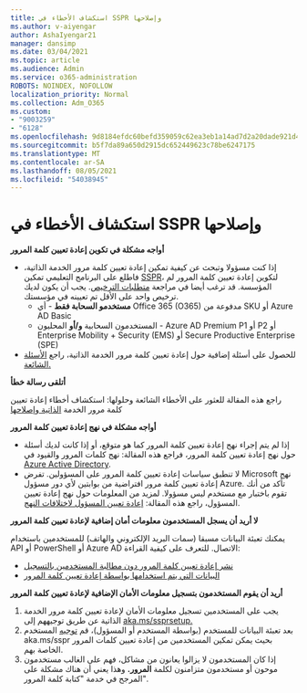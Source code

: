 ```yaml
---
title: استكشاف الأخطاء في SSPR وإصلاحها
ms.author: v-aiyengar
author: AshaIyengar21
manager: dansimp
ms.date: 03/04/2021
ms.topic: article
ms.audience: Admin
ms.service: o365-administration
ROBOTS: NOINDEX, NOFOLLOW
localization_priority: Normal
ms.collection: Adm_O365
ms.custom:
- "9003259"
- "6128"
ms.openlocfilehash: 9d8184efdc60befd359059c62ea3eb1a14ad7d2a20dade921d4a71e424f52033
ms.sourcegitcommit: b5f7da89a650d2915dc652449623c78be6247175
ms.translationtype: MT
ms.contentlocale: ar-SA
ms.lasthandoff: 08/05/2021
ms.locfileid: "54038945"
---
```

# <a name="troubleshoot-sspr"></a>استكشاف الأخطاء في SSPR وإصلاحها

**أواجه مشكلة في تكوين إعادة تعيين كلمة المرور**

- إذا كنت مسؤولا وتبحث عن كيفية تمكين إعادة تعيين كلمة مرور الخدمة الذاتية، فاطلع على البرنامج التعليمي تمكين [SSPR](https://docs.microsoft.com/azure/active-directory/authentication/tutorial-enable-sspr)، لتكوين إعادة تعيين كلمة المرور لم المؤسسة. قد ترغب أيضا في مراجعة [متطلبات الترخيص](https://docs.microsoft.com/azure/active-directory/authentication/concept-sspr-licensing?WT.mc_id=Portal-Microsoft_Azure_Support). يجب أن يكون لديك ترخيص واحد على الأقل تم تعيينه في مؤسستك.
    - **مستخدمو السحابة فقط** - أي Office 365 (O365) مدفوعة من SKU أو Azure AD Basic
    - المستخدمون السحابية **و/أو** المحليون - Azure AD Premium P1 أو P2 أو Enterprise Mobility + Security (EMS) أو Secure Productive Enterprise (SPE)
- للحصول على أسئلة إضافية حول إعادة تعيين كلمة مرور الخدمة الذاتية، راجع [الأسئلة الشائعة.](https://docs.microsoft.com/azure/active-directory/authentication/active-directory-passwords-faq?WT.mc_id=Portal-Microsoft_Azure_Support)

**أتلقى رسالة خطأ**

راجع هذه المقالة للعثور على الأخطاء الشائعة وحلولها: استكشاف أخطاء إعادة تعيين كلمة مرور الخدمة [الذاتية وإصلاحها](https://docs.microsoft.com/azure/active-directory/authentication/active-directory-passwords-troubleshoot?WT.mc_id=Portal-Microsoft_Azure_Support)

**أواجه مشكلة في نهج إعادة تعيين كلمة المرور**

- إذا لم يتم إجراء نهج إعادة تعيين كلمة المرور كما هو متوقع، أو إذا كانت لديك أسئلة حول نهج إعادة تعيين كلمة المرور، فراجع هذه المقالة: نهج كلمات المرور والقيود في [Azure Active Directory](https://docs.microsoft.com/azure/active-directory/authentication/concept-sspr-policy?WT.mc_id=Portal-Microsoft_Azure_Support).
- لا تنطبق سياسات إعادة تعيين كلمة المرور على المسؤولين. تفرض Microsoft نهج إعادة تعيين كلمة مرور افتراضية من بوابتين لأي دور مسؤول Azure. تأكد من أنك تقوم باختبار مع مستخدم ليس مسؤولا. لمزيد من المعلومات حول نهج إعادة تعيين المسؤول، راجع هذه المقالة: [إعادة تعيين المسؤول لاختلافات النهج](https://docs.microsoft.com/azure/active-directory/authentication/concept-sspr-policy?WT.mc_id=Portal-Microsoft_Azure_Support#administrator-reset-policy-differences).

**لا أريد أن يسجل المستخدمون معلومات أمان إضافية لإعادة تعيين كلمة المرور**

يمكنك تعبئة البيانات مسبقا (سمات البريد الإلكتروني والهاتف) للمستخدمين باستخدام API أو PowerShell أو Azure AD الاتصال. للتعرف على كيفية القراءة:

- [نشر إعادة تعيين كلمة المرور دون مطالبة المستخدمين بالتسجيل](https://docs.microsoft.com/azure/active-directory/active-directory-passwords-data?WT.mc_id=Portal-Microsoft_Azure_Support#set-and-read-authentication-data-using-powershell)
- [البيانات التي يتم استخدامها بواسطة إعادة تعيين كلمة المرور](https://docs.microsoft.com/azure/active-directory/active-directory-passwords-data?WT.mc_id=Portal-Microsoft_Azure_Support)

**أريد أن يقوم المستخدمون بتسجيل معلومات الأمان الإضافية لإعادة تعيين كلمة المرور**

1. يجب على المستخدمين تسجيل معلومات الأمان لإعادة تعيين كلمة مرور الخدمة الذاتية عن طريق توجيههم إلى [aka.ms/ssprsetup.](https://mysignins.microsoft.com/security-info)
1. بعد تعبئة البيانات للمستخدم (بواسطة المستخدم أو المسؤول)، قم [توجيه](https://passwordreset.microsoftonline.com/) المستخدم aka.ms/sspr بحيث يمكن تمكين المستخدمين من إعادة تعيين كلمات المرور الخاصة بهم.
1. إذا كان المستخدمون لا يزالوا  يعانون من مشاكل، فهم على الغالب مستخدمون موحون أو مستخدمون متزامنون لكلمة **المرور.** وهذا يعني أن هناك مشكلة على المرجح في خدمة "كتابة كلمة المرور".